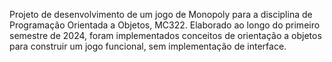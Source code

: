 Projeto de desenvolvimento de um jogo de Monopoly para a disciplina de Programação Orientada a Objetos, MC322.
Elaborado ao longo do primeiro semestre de 2024, foram implementados conceitos de orientação a objetos para construir um jogo funcional, sem implementação de interface.
